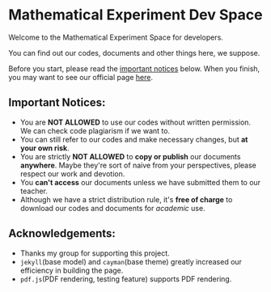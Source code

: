 # Mathematical Experiment Dev Space

Welcome to the Mathematical Experiment Space for developers. 

You can find out our codes, documents and other things here, we suppose.

Before you start, please read the [important notices](#important-notices) below. When you finish, you may want to see our official page [here](https://t0nyx1ang.github.io/Mathematical-Experiment).

## Important Notices:
* You are **NOT ALLOWED** to use our codes without written permission. We can check code plagiarism if we want to.
* You can still refer to our codes and make necessary changes, but **at your own risk**.
* You are strictly **NOT ALLOWED** to **copy or publish** our documents **anywhere**. Maybe they're sort of naive from your perspectives, please respect our work and devotion.
* You **can't access** our documents unless we have submitted them to our teacher.
* Although we have a strict distribution rule, it's **free of charge** to download our codes and documents for *academic* use.

## Acknowledgements:
* Thanks my group for supporting this project.
* `jekyll`(base model) and `cayman`(base theme) greatly increased our efficiency in building the page.
* `pdf.js`(PDF rendering, testing feature) supports PDF rendering.